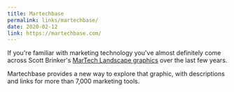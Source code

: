 ```yaml
---
title: Martechbase
permalink: links/martechbase/
date: 2020-02-12
link: https://martechbase.com/
---
```


If you're familiar with marketing technology you've almost definitely come across Scott Brinker's [MarTech Landscape graphics](https://chiefmartec.com/2019/04/marketing-technology-landscape-supergraphic-2019/) over the last few years.

Martechbase provides a new way to explore that graphic, with descriptions and links for more than 7,000 marketing tools.
